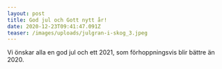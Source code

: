 ```yaml
---
layout: post
title: God jul och Gott nytt år!
date: 2020-12-23T09:41:47.091Z
teaser: /images/uploads/julgran-i-skog_3.jpeg
---
```

Vi önskar alla en god jul och ett 2021, som förhoppningsvis blir bättre än 2020.